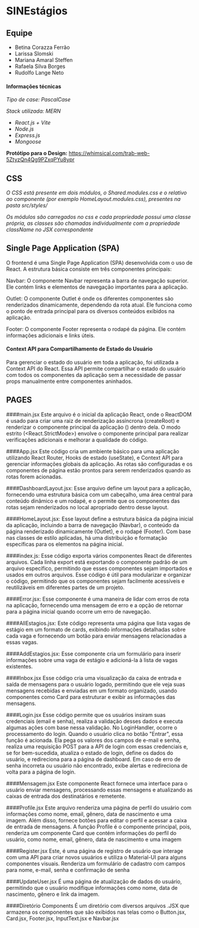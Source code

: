 # SINEstágios

## Equipe
- Betina Corazza Ferrão
- Larissa Slomski
- Mariana Amaral Steffen
- Rafaela Silva Borges
- Rudolfo Lange Neto

#### Informações técnicas

_Tipo de case: PascalCase_

_Stack utilizada: MERN_

- _React.js + Vite_
- _Node.js_
- _Express.js_
- _Mongoose_
  
**Protótipo para o Design:** https://whimsical.com/trab-web-5ZtyzQn4Qg9PZxqPYu8ypr


## CSS

_O CSS está presente em dois módulos, o Shared.modules.css e o relativo ao componente (por exemplo HomeLayout.modules.css), presentes na pasta src/styles/_

_Os módulos são carregados no css e cada propriedade possui uma classe própria, as classes são chamadas individualmente com a propriedade className no JSX correspondente_

## Single Page Application (SPA)
O frontend é uma Single Page Application (SPA) desenvolvida com o uso de React. A estrutura básica consiste em três componentes principais:

Navbar:
O componente Navbar representa a barra de navegação superior. Ele contém links e elementos de navegação importantes para a aplicação.

Outlet:
O componente Outlet é onde os diferentes componentes são renderizados dinamicamente, dependendo da rota atual. Ele funciona como o ponto de entrada principal para os diversos conteúdos exibidos na aplicação.

Footer:
O componente Footer representa o rodapé da página. Ele contém informações adicionais e links úteis.

#### Context API para Compartilhamento de Estado do Usuário 
Para gerenciar o estado do usuário em toda a aplicação, foi utilizada a Context API do React. Essa API permite compartilhar o estado do usuário com todos os componentes da aplicação sem a necessidade de passar props manualmente entre componentes aninhados.


## PAGES
####main.jsx
Este arquivo é o inicial da aplicação React, onde o ReactDOM é usado para criar uma raiz de renderização assíncrona (createRoot) e renderizar o componente principal da aplicação (<App />) dentro dela. O modo estrito (<React.StrictMode>) envolve o componente principal para realizar verificações adicionais e melhorar a qualidade do código.

####App.jsx
Este código cria um ambiente básico para uma aplicação utilizando React Router, Hooks de estado (useState), e Context API para gerenciar informações globais da aplicação. As rotas são configuradas e os componentes de página estão prontos para serem renderizados quando as rotas forem acionadas.

####DashboardLayout.jsx:
Esse arquivo define um layout para a aplicação, fornecendo uma estrutura básica com um cabeçalho, uma área central para conteúdo dinâmico e um rodapé, e o <Outlet /> permite que os componentes das rotas sejam renderizados no local apropriado dentro desse layout.

####HomeLayout.jsx:
Esse layout define a estrutura básica da página inicial da aplicação, incluindo a barra de navegação (Navbar), o conteúdo da página renderizado dinamicamente (Outlet), e o rodapé (Footer). Com base nas classes de estilo aplicadas, há uma distribuição e formatação específicas para os elementos na página inicial.

####index.js:
Esse código exporta vários componentes React de diferentes arquivos. Cada linha export está exportando o componente padrão de um arquivo específico, permitindo que esses componentes sejam importados e usados em outros arquivos. Esse código é útil para modularizar e organizar o código, permitindo que os componentes sejam facilmente acessíveis e reutilizáveis em diferentes partes de um projeto.

####Error.jsx:
Esse componente é uma maneira de lidar com erros de rota na aplicação, fornecendo uma mensagem de erro e a opção de retornar para a página inicial quando ocorre um erro de navegação.

####AllEstagios.jsx:
Este código representa uma página que lista vagas de estágio em um formato de cards, exibindo informações detalhadas sobre cada vaga e fornecendo um botão para enviar mensagens relacionadas a essas vagas.

####AddEstagios.jsx:
Esse componente cria um formulário para inserir informações sobre uma vaga de estágio e adicioná-la à lista de vagas existentes.

####Inbox.jsx
Esse código cria uma visualização da caixa de entrada e saída de mensagens para o usuário logado, permitindo que ele veja suas mensagens recebidas e enviadas em um formato organizado, usando componentes como Card para estruturar e exibir as informações das mensagens.

####Login.jsx
Esse código permite que os usuários insiram suas credenciais (email e senha), realiza a validação desses dados e executa algumas ações com base nessa validação. No LoginHandler, ocorre o processamento do login. Quando o usuário clica no botão "Entrar", essa função é acionada. Ela pega os valores dos campos de e-mail e senha, realiza uma requisição POST para a API de login com essas credenciais e, se for bem-sucedida, atualiza o estado de login, define os dados do usuário, e redireciona para a página de dashboard. Em caso de erro de senha incorreta ou usuário não encontrado, exibe alertas e redireciona de volta para a página de login.

####Mensagem.jsx
Este componente React fornece uma interface para o usuário enviar mensagens, processando essas mensagens e atualizando as caixas de entrada dos destinatários e remetente.

####Profile.jsx
Este arquivo renderiza uma página de perfil do usuário com informações como nome, email, gênero, data de nascimento e uma imagem. Além disso, fornece botões para editar o perfil e acessar a caixa de entrada de mensagens. A função Profile é o componente principal, pois, renderiza um componente Card que contém informações do perfil do usuário, como nome, email, gênero, data de nascimento e uma imagem

####Register.jsx
Este, é uma página de registro de usuário que interage com uma API para criar novos usuários e utiliza o Material-UI para alguns componentes visuais. Renderiza um formulário de cadastro com campos para nome, e-mail, senha e confirmação de senha

####UpdateUser.jsx
É uma página de atualização de dados do usuário, permitindo que o usuário modifique informações como nome, data de nascimento, gênero e link da imagem.

####Diretório Components
É um diretório com diversos arquivos .JSX que armazena os componentes que são exibidos nas telas como o Button.jsx, Card.jsx, Footer.jsx, InputText.jsx e Navbar.jsx

